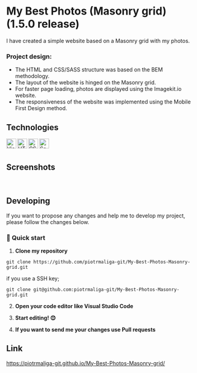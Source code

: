 # My Best Photos (Masonry grid) (1.5.0 release)

I have created a simple website based on a Masonry grid with my photos.

### Project design:

- The HTML and CSS/SASS structure was based on the BEM methodology.
- The layout of the website is hinged on the Masonry grid.
- For faster page loading, photos are displayed using the Imagekit.io website.
- The responsiveness of the website was implemented using the Mobile First Design method.

## Technologies

<img align="left" alt="Visual Studio Code" width="26px" src="https://img.icons8.com/color/48/000000/visual-studio-code-2019.png" />

<img align="left" alt="HTML" width="26px" src="https://img.icons8.com/color/48/000000/html-5--v1.png" />

<img align="left" alt="CSS" width="26px" src="https://img.icons8.com/color/48/000000/css3.png" />

<img align="left" alt="Sass" width="26px" src="https://img.icons8.com/color/48/000000/sass.png" />

<br/>
<br/>

## Screenshots

<img src="https://raw.githubusercontent.com/piotrmaliga-git/My-Best-Photos-Masonry-grid.github.io/master/screenshots/s1.png" alt="">

<img src="https://raw.githubusercontent.com/piotrmaliga-git/My-Best-Photos-Masonry-grid.github.io/master/screenshots/s2.png" alt="">

<img src="https://raw.githubusercontent.com/piotrmaliga-git/My-Best-Photos-Masonry-grid.github.io/master/screenshots/s3.png" alt="">

## Developing

If you want to propose any changes and help me to develop my project, please follow the changes below.

### 🚀 Quick start

1.  **Clone my repository**

```
git clone https://github.com/piotrmaliga-git/My-Best-Photos-Masonry-grid.git
```

if you use a SSH key;

```
git clone git@github.com:piotrmaliga-git/My-Best-Photos-Masonry-grid.git
```

2. **Open your code editor like Visual Studio Code**

3. **Start editing! 😊**

4. **If you want to send me your changes use Pull requests**

## Link

https://piotrmaliga-git.github.io/My-Best-Photos-Masonry-grid/
